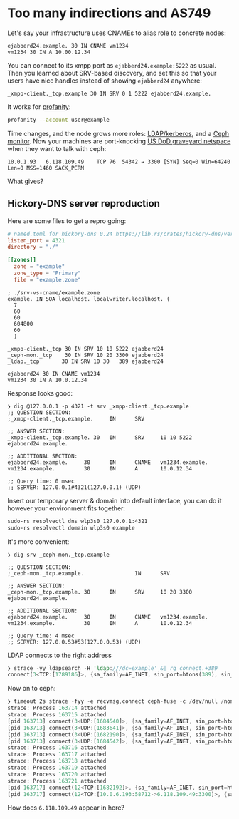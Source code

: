 Too many indirections and AS749
===

Let's say your infrastructure uses CNAMEs to alias role to concrete nodes:

```zone
ejabberd24.example. 30 IN CNAME vm1234
vm1234 30 IN A 10.00.12.34
```

You can connect to its xmpp port as `ejabberd24.example:5222` as
usual. Then you learned about SRV-based discovery, and set this so
that your users have nice handles instead of showing `ejabberd24`
anywhere:

```zone
_xmpp-client._tcp.example 30 IN SRV 0 1 5222 ejabberd24.example.
```

It works for [profanity](https://xmpp.org/software/profanity/):

```sh
profanity --account user@example
```

Time changes, and the node grows more roles:
[LDAP/kerberos](https://ldap.com/dns-srv-records-for-ldap/), and a
[Ceph
monitor](https://docs.ceph.com/en/reef/rados/configuration/mon-lookup-dns/).
Now your machines are port-knocking [US DoD graveyard
netspace](https://bgp.he.net/ip/6.118.109.49#_whois) when they want to
talk with ceph:

```tcpdump
10.0.1.93	6.118.109.49	TCP	76	54342 → 3300 [SYN] Seq=0 Win=64240 Len=0 MSS=1460 SACK_PERM
```

What gives?

Hickory-DNS server reproduction
---

Here are some files to get a repro going:

```toml
# named.toml for hickory-dns 0.24 https://lib.rs/crates/hickory-dns/versions
listen_port = 4321
directory = "./"

[[zones]]
  zone = "example"
  zone_type = "Primary"
  file = "example.zone"
```

```zone
; ./srv-vs-cname/example.zone
example. IN SOA localhost. localwriter.localhost. (
  7
  60
  60
  604800
  60
  )

_xmpp-client._tcp 30 IN SRV 10 10 5222 ejabberd24
_ceph-mon._tcp    30 IN SRV 10 20 3300 ejabberd24
_ldap._tcp       30 IN SRV 10 30   389 ejabberd24

ejabberd24 30 IN CNAME vm1234
vm1234 30 IN A 10.0.12.34
```

Response looks good:

```zone
❯ dig @127.0.0.1 -p 4321 -t srv _xmpp-client._tcp.example
;; QUESTION SECTION:
;_xmpp-client._tcp.example.     IN      SRV

;; ANSWER SECTION:
_xmpp-client._tcp.example. 30   IN      SRV     10 10 5222 ejabberd24.example.

;; ADDITIONAL SECTION:
ejabberd24.example.     30      IN      CNAME   vm1234.example.
vm1234.example.         30      IN      A       10.0.12.34

;; Query time: 0 msec
;; SERVER: 127.0.0.1#4321(127.0.0.1) (UDP)
```

Insert our temporary server & domain into default interface, you can
do it however your environment fits together:

```bash
sudo-rs resolvectl dns wlp3s0 127.0.0.1:4321
sudo-rs resolvectl domain wlp3s0 example
```

It's more convenient:

```zone
❯ dig srv _ceph-mon._tcp.example

;; QUESTION SECTION:
;_ceph-mon._tcp.example.                IN      SRV

;; ANSWER SECTION:
_ceph-mon._tcp.example. 30      IN      SRV     10 20 3300 ejabberd24.example.

;; ADDITIONAL SECTION:
ejabberd24.example.     30      IN      CNAME   vm1234.example.
vm1234.example.         30      IN      A       10.0.12.34

;; Query time: 4 msec
;; SERVER: 127.0.0.53#53(127.0.0.53) (UDP)
```

LDAP connects to the right address

```rust
❯ strace -yy ldapsearch -H 'ldap:///dc=example' &| rg connect.+389
connect(3<TCP:[1789186]>, {sa_family=AF_INET, sin_port=htons(389), sin_addr=inet_addr("10.0.12.34")}, 16)
```

Now on to ceph:

```rust
❯ timeout 2s strace -fyy -e recvmsg,connect ceph-fuse -c /dev/null /none &| rg -v etc/ceph
strace: Process 163714 attached
strace: Process 163715 attached
[pid 163713] connect(3<UDP:[1684540]>, {sa_family=AF_INET, sin_port=htons(53), sin_addr=inet_addr("127.0.0.53")}, 16) = 0
[pid 163713] connect(3<UDP:[1683641]>, {sa_family=AF_INET, sin_port=htons(53), sin_addr=inet_addr("127.0.0.53")}, 16) = 0
[pid 163713] connect(3<UDP:[1682190]>, {sa_family=AF_INET, sin_port=htons(53), sin_addr=inet_addr("127.0.0.53")}, 16) = 0
[pid 163713] connect(3<UDP:[1684542]>, {sa_family=AF_INET, sin_port=htons(53), sin_addr=inet_addr("127.0.0.53")}, 16) = 0
strace: Process 163716 attached
strace: Process 163717 attached
strace: Process 163718 attached
strace: Process 163719 attached
strace: Process 163720 attached
strace: Process 163721 attached
[pid 163717] connect(12<TCP:[1682192]>, {sa_family=AF_INET, sin_port=htons(3300), sin_addr=inet_addr("6.118.109.49")}, 16) = -1 EINPROGRESS (Operation now in progress)
[pid 163717] connect(12<TCP:[10.0.6.193:58712->6.118.109.49:3300]>, {sa_family=AF_INET, sin_port=htons(3300), sin_addr=inet_addr("6.118.109.49")}, 16) = -1 EALREADY (Operation already in progress)
```

How does `6.118.109.49` appear in here?
